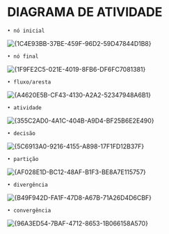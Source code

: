 # DIAGRAMA DE ATIVIDADE
    • nó inicial 
  ![{1C4E93BB-37BE-459F-96D2-59D47844D1B8}](https://github.com/user-attachments/assets/1973aab9-f213-4a7a-b116-b607179605ad)

    • nó final
![{1F9FE2C5-021E-4019-8FB6-DF6FC7081381}](https://github.com/user-attachments/assets/0690e499-75ab-418a-8f0e-95d76204d1a4)

    • fluxo/aresta
![{A4620E5B-CF43-4130-A2A2-52347948A6B1}](https://github.com/user-attachments/assets/61ac1807-5b82-47ef-8f2d-c824373f8e2b)

    • atividade
![{355C2AD0-4A1C-404B-A9D4-BF25B6E2E490}](https://github.com/user-attachments/assets/3d43371a-35c9-4180-bb67-b94f98855f32)

    • decisão
![{5C6913A0-9216-4155-A898-17F1FD12B37F}](https://github.com/user-attachments/assets/f5258f11-806d-4826-889a-e63eb43a7fb5)

    • partição
![{AF028E1D-BC12-48AF-B1F3-BE8A7E115757}](https://github.com/user-attachments/assets/0c47ae2f-ec8a-4ca4-ab85-26d033167e36)

    • divergência
![{B49F942D-FA1F-47D8-A67B-71A26D4D6CBF}](https://github.com/user-attachments/assets/9733df65-6f4e-4d3a-babc-20db1bed3765)

    • convergência 
![{96A3ED54-7BAF-4712-8653-1B066158A570}](https://github.com/user-attachments/assets/fa9a6e8f-e906-4881-88de-a7b4384c203f)

